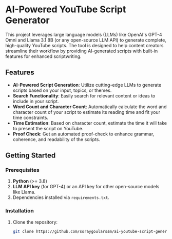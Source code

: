 # AI-Powered YouTube Script Generator

This project leverages large language models (LLMs) like OpenAI's GPT-4 Omni and Llama 3.1 8B (or any open-source LLM API) to generate complete, high-quality YouTube scripts. The tool is designed to help content creators streamline their workflow by providing AI-generated scripts with built-in features for enhanced scriptwriting.

## Features

- **AI-Powered Script Generation**: Utilize cutting-edge LLMs to generate scripts based on your input, topics, or themes.
- **Search Functionality**: Easily search for relevant content or ideas to include in your script.
- **Word Count and Character Count**: Automatically calculate the word and character count of your script to estimate its reading time and fit your time constraints.
- **Time Estimation**: Based on character count, estimate the time it will take to present the script on YouTube.
- **Proof Check**: Get an automated proof-check to enhance grammar, coherence, and readability of the scripts.

## Getting Started

### Prerequisites

1. **Python** (>= 3.8)
2. **LLM API key** (for GPT-4) or an API key for other open-source models like Llama.
3. Dependencies installed via `requirements.txt`.

### Installation

1. Clone the repository:
   ```bash
   git clone https://github.com/soraygoularssm/ai-youtube-script-generator.git
